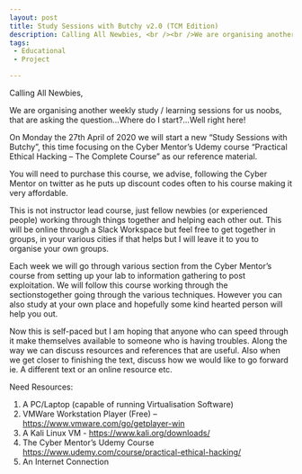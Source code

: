 ```yaml
---
layout: post
title: Study Sessions with Butchy v2.0 (TCM Edition)
description: Calling All Newbies, <br /><br />We are organising another weekly study / learning sessions for us noobs, that are asking the question…Where do I start?…Well right here!<br /><br />On Monday the 27th April of 2020 we will start a new “Study Sessions with Butchy”, this time focusing on the Cyber Mentor’s Udemy course “Practical Ethical Hacking – The Complete Course” as our reference material.
tags:
 - Educational
 - Project

---
```


Calling All Newbies,

We are organising another weekly study / learning sessions for us noobs, that are asking the question...Where do I start?...Well right here!

On Monday the 27th April of 2020 we will start a new “Study Sessions with Butchy”, this time focusing on the Cyber Mentor’s Udemy course “Practical Ethical Hacking – The Complete Course” as our reference material.

You will need to purchase this course, we advise, following the Cyber Mentor on twitter as he puts up discount codes often to his course making it very affordable.

This is not instructor lead course, just fellow newbies (or experienced people) working through things together and helping each other out. This will be online through a Slack Workspace but feel free to get together in groups, in your various cities if that helps but I will leave it to you to organise your own groups.

Each week we will go through various section from the Cyber Mentor’s course from setting up your lab to information gathering to post exploitation. We will follow this course working through the sectionstogether going through the various techniques. However you can also study at your own place and hopefully some kind hearted person will help you out.

Now this is self-paced but I am hoping that anyone who can speed through it make themselves available to someone who is having troubles. Along the way we can discuss resources and references that are useful. Also when we get closer to finishing the text, discuss how we would like to go forward ie. A different text or an online resource etc.

Need Resources:
1. A PC/Laptop (capable of running Virtualisation Software)
2. VMWare Workstation Player (Free) – https://www.vmware.com/go/getplayer-win
3. A Kali Linux VM - https://www.kali.org/downloads/
4. The Cyber Mentor’s Udemy Course https://www.udemy.com/course/practical-ethical-hacking/
5. An Internet Connection
